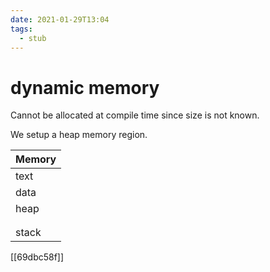 ```yaml
---
date: 2021-01-29T13:04
tags: 
  - stub
---
```


# dynamic memory

Cannot be allocated at compile time since size is not known.

We setup a heap memory region.

| Memory |
|--------|
| text   |
| data   |
| heap   |
|        |
|        |
| stack  |

[[69dbc58f]]

